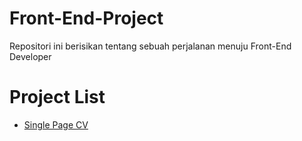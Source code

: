 # Front-End-Project
Repositori ini berisikan tentang sebuah perjalanan menuju Front-End Developer

# Project List
<ul>
  <li><a href="https://roadmap.sh/projects/single-page-cv">Single Page CV</a></li>
</ul>
